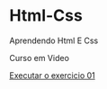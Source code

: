 # Html-Css
 Aprendendo Html E Css
 
 Curso em Video
<p> <a href="https://robsonrfc2.github.io/Html-Css1/Exercicios/Ex001/index.html">Executar o exercicio 01</a></p>
